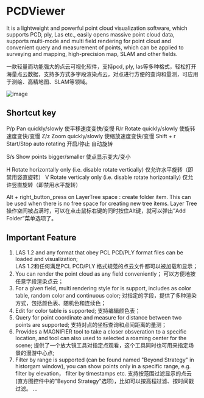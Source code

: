 # PCDViewer
It is a lightweight and powerful point cloud visualization software, which supports PCD, ply, Las etc., easily opens massive point cloud data, supports multi-mode and multi field rendering for point cloud and convenient query and measurement of points, which can be applied to surveying and mapping, high-precision map, SLAM and other fields.

一款轻量而功能强大的点云可视化软件，支持pcd, ply, las等多种格式，轻松打开海量点云数据，支持多方式多字段渲染点云，对点进行方便的查询和量测，可应用于测绘、高精地图、SLAM等领域。

![image](https://user-images.githubusercontent.com/40223484/131897895-e082d4f7-dea8-4a2e-a815-7235381b24b7.png)

## Shortcut key
P/p   Pan quickly/slowly      使平移速度变快/变慢
R/r   Rotate quickly/slowly   使旋转速度变快/变慢
Z/z   Zoom quickly/slowly     使缩放速度变快/变慢
Shift + r   Start/Stop auto rotating    开启/停止 自动旋转

S/s   Show points bigger/smaller  使点显示变大/变小

H     Rotate horizontally only (i.e. disable rotate vertically)   仅允许水平旋转（即禁用竖直旋转）
V     Rotate verticaly only (i.e. disable rotate horizontally)    仅允许竖直旋转（即禁用水平旋转）

Alt + right_button_press on LayerTree space : create folder item. This can be used when there is no free space for creating new tree items.
Layer Tree操作空间被占满时，可以在点击鼠标右键的同时按住Alt键，就可以弹出”Add Folder”菜单选项了。

## Important Feature
1. LAS 1.2 and any format that obey PCL PCD/PLY format files can be loaded and visualization;  
   LAS 1.2和任何满足PCL PCD/PLY 格式规范的点云文件都可以被加载和显示；
2. You can render the point cloud as any field conveniently；
   可以方便地按任意字段渲染点云；
3. For a given field, multi rendering style for is support, includes as color table, random color and continuous color;
   对指定的字段，提供了多种渲染方式，包括颜色表、随机色和连续色；
4. Edit for color table is supported;
   支持编辑颜色表；
5. Query for point coordinate and measure for distance between two points are supported;
   支持对点的坐标查询和点间距离的量测；
6. Provides a MAGNIFIER tool to take a closer obsveration to a specific location, and tool can also used to selected a roaming center for the scene;
   提供了一个放大镜工具对指定点观看，这个工具同时也可用来指定场景的漫游中心点;
7. Filter by range is supported (can be found named "Beyond Strategy" in historgam window), you can show points only in a specific range, e.g. filter by elevation， filter by timestamps etc.
   支持按范围过滤显示的点云(直方图控件中的"Beyond Strategy"选项)，比如可以按高程过滤、按时间戳过滤。
...
 
